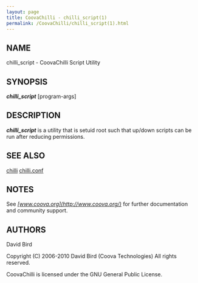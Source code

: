 ```yaml
---
layout: page
title: CoovaChilli - chilli_script(1)
permalink: /CoovaChilli/chilli_script(1).html
---
```


NAME
-----------------------------------------

chilli_script -  CoovaChilli Script Utility 

SYNOPSIS
-----------------------------------------

***chilli_script*** <path-to-binary-config> <program-path> [program-args] 

DESCRIPTION
-----------------------------------------

***chilli_script*** is a utility that is setuid root such that up/down scripts can be run after reducing permissions. 

SEE ALSO
-----------------------------------------

[chilli](/CoovaChilli/chilli(8).html) [chilli.conf](/CoovaChilli/chilli.conf(5).html) 

NOTES
-----------------------------------------

See *[www.coova.org](http://www.coova.org/)* for further documentation and community support. 

AUTHORS
-----------------------------------------

David Bird

Copyright (C) 2006-2010 David Bird (Coova Technologies) All rights reserved. 

CoovaChilli is licensed under the GNU General Public License.
